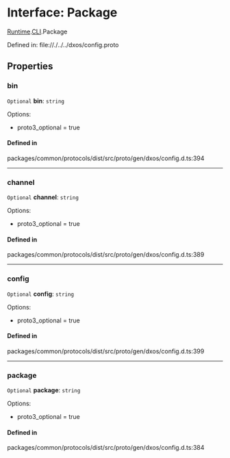 # Interface: Package

[Runtime](../modules/dxos_config.defs.Runtime.md).[CLI](../modules/dxos_config.defs.Runtime.CLI.md).Package

Defined in:
  file://./../../dxos/config.proto

## Properties

### bin

 `Optional` **bin**: `string`

Options:
  - proto3_optional = true

#### Defined in

packages/common/protocols/dist/src/proto/gen/dxos/config.d.ts:394

___

### channel

 `Optional` **channel**: `string`

Options:
  - proto3_optional = true

#### Defined in

packages/common/protocols/dist/src/proto/gen/dxos/config.d.ts:389

___

### config

 `Optional` **config**: `string`

Options:
  - proto3_optional = true

#### Defined in

packages/common/protocols/dist/src/proto/gen/dxos/config.d.ts:399

___

### package

 `Optional` **package**: `string`

Options:
  - proto3_optional = true

#### Defined in

packages/common/protocols/dist/src/proto/gen/dxos/config.d.ts:384

